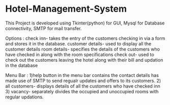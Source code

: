 # Hotel-Management-System
This Project is developed using Tkinter(python) for GUI, Mysql for Database connectivity, SMTP for mail transfer.

Options : 
check inn- takes the entry of the customers checking in via a form and stores it in the database.
customer details- used to display all the customer details
room details-  specifies the details of the customers who have checked in along with the room specifications
check out- used to check out the customers leaving the hotel along with their bill and updation in the database

Menu Bar :
1)help button in the menu bar contains the contact details has made use of SMTP to send regualr updates and offers to its customers.
2) all customers- displays details of all the customers who have checked inn
3) vacancy-  separately divides the occupied and unoccupied rooms with regular updations.
